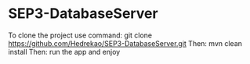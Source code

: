 ﻿# SEP3-DatabaseServer

To clone the project use command: git clone https://github.com/Hedrekao/SEP3-DatabaseServer.git
Then: mvn clean install
Then: run the app and enjoy 
